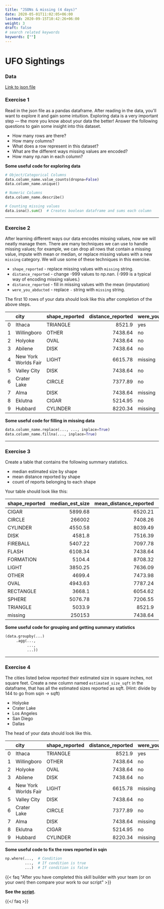 ```yaml
---
title: "JSONs & missing (4 days)"
date: 2020-05-01T11:02:05+06:00
lastmod: 2020-09-15T10:42:26+06:00
weight: 3
draft: false
# search related keywords
keywords: [""]
---
```


# UFO Sightings

### Data
[Link to json file](json_missing.json)

### Exercise 1 

Read in the json file as a pandas dataframe. After reading in the data, you'll want to explore it and gain some intuition. Exploring data is a very important step &mdash; the more you know about your data the better! Answer the following questions to gain some insight into this dataset.

- How many rows are there?
- How many columns?
- What does a row represent in this dataset?
- What are the different ways missing values are encoded?
- How many np.nan in each column?

__Some useful code for exploring data__
```python
# Object/Categorical Columns
data.column_name.value_counts(dropna=False)
data.column_name.unique()

# Numeric Columns
data.column_name.describe()

# Counting missing values
data.isna().sum()  # Creates boolean dataframe and sums each column
```

<hr>

### Exercise 2

After learning different ways our data encodes missing values, now we will neatly manage them. There are many techniques we can use to handle missing values; for example, we can drop all rows that contain a missing value, impute with mean or median, or replace missing values with a new `missing` category. We will use some of these techniques in this exercise.

- `shape_reported` - replace missing values with `missing` string.
- `distance_reported` - change -999 values to np.nan. (-999 is a typical way of encoding missing values.)
- `distance_reported` - fill in missing values with the mean (imputation)
- `were_you_abducted` - replace `-` string with `missing` string.

The first 10 rows of your data should look like this after completion of the above steps.

|    | city                 | shape_reported   |   distance_reported | were_you_abducted   |   estimated_size |
|---:|:---------------------|:-----------------|--------------------:|:--------------------|-----------------:|
|  0 | Ithaca               | TRIANGLE         |             8521.9  | yes                 |          5033.9  |
|  1 | Willingboro          | OTHER            |             7438.64 | no                  |          5781.03 |
|  2 | Holyoke              | OVAL             |             7438.64 | no                  |        697203    |
|  3 | Abilene              | DISK             |             7438.64 | no                  |          5384.61 |
|  4 | New York Worlds Fair | LIGHT            |             6615.78 | missing             |          3417.58 |
|  5 | Valley City          | DISK             |             7438.64 | no                  |          4280.1  |
|  6 | Crater Lake          | CIRCLE           |             7377.89 | no                  |        528289    |
|  7 | Alma                 | DISK             |             7438.64 | missing             |          4772.75 |
|  8 | Eklutna              | CIGAR            |             5214.95 | no                  |          4534.03 |
|  9 | Hubbard              | CYLINDER         |             8220.34 | missing             |          4653.72 |

__Some useful code for filling in missing data__
```python
data.column_name.replace(..., ..., inplace=True)
data.column_name.fillna(..., inplace=True)
```

<hr>

### Exercise 3 
Create a table that contains the following summary statistics.
- median estimated size by shape
- mean distance reported by shape
- count of reports belonging to each shape

Your table should look like this:

| shape_reported   |   median_est_size |   mean_distance_reported |   group_count |
|:-----------------|------------------:|-------------------------:|--------------:|
| CIGAR            |           5899.68 |                  6520.21 |             3 |
| CIRCLE           |         266002    |                  7408.26 |             2 |
| CYLINDER         |           4550.58 |                  8039.49 |             2 |
| DISK             |           4581.8  |                  7516.39 |            16 |
| FIREBALL         |           5407.22 |                  7097.78 |             3 |
| FLASH            |           6108.34 |                  7438.64 |             1 |
| FORMATION        |           5104.4  |                  8708.32 |             2 |
| LIGHT            |           3850.25 |                  7636.09 |             2 |
| OTHER            |           4699.4  |                  7473.98 |             4 |
| OVAL             |           4943.63 |                  7787.24 |             4 |
| RECTANGLE        |           3668.1  |                  6054.62 |             2 |
| SPHERE           |           5076.78 |                  7206.55 |             6 |
| TRIANGLE         |           5033.9  |                  8521.9  |             1 |
| missing          |         250153    |                  7438.64 |             2 |

__Some useful code for grouping and getting summary statistics__
```python
(data.groupby(...)
     .agg(...,
          ...,
          ...))
```

<hr>

### Exercise 4 

The cities listed below reported their estimated size in square inches, not square feet. Create a new column named `estimated_size_sqft` in the dataframe, that has all the estimated sizes reported as sqft. (Hint: divide by 144 to go from sqin -> sqft)

- Holyoke
- Crater Lake
- Los Angeles
- San Diego
- Dallas

The head of your data should look like this.

|    | city                 | shape_reported   |   distance_reported | were_you_abducted   |   estimated_size |   estimated_size_sqft |
|---:|:---------------------|:-----------------|--------------------:|:--------------------|-----------------:|----------------------:|
|  0 | Ithaca               | TRIANGLE         |             8521.9  | yes                 |          5033.9  |               5033.9  |
|  1 | Willingboro          | OTHER            |             7438.64 | no                  |          5781.03 |               5781.03 |
|  2 | Holyoke              | OVAL             |             7438.64 | no                  |        697203    |               4841.69 |
|  3 | Abilene              | DISK             |             7438.64 | no                  |          5384.61 |               5384.61 |
|  4 | New York Worlds Fair | LIGHT            |             6615.78 | missing             |          3417.58 |               3417.58 |
|  5 | Valley City          | DISK             |             7438.64 | no                  |          4280.1  |               4280.1  |
|  6 | Crater Lake          | CIRCLE           |             7377.89 | no                  |        528289    |               3668.68 |
|  7 | Alma                 | DISK             |             7438.64 | missing             |          4772.75 |               4772.75 |
|  8 | Eklutna              | CIGAR            |             5214.95 | no                  |          4534.03 |               4534.03 |
|  9 | Hubbard              | CYLINDER         |             8220.34 | missing             |          4653.72 |               4653.72 |

__Some useful code to fix the rows reported in sqin__

```python
np.where(...,  # Condition
         ...,  # If condition is true
         ...)  # If condition is false
```

{{< faq "After you have completed this skill builder with your team (or on your own) then compare your work to our script" >}}

__See the [script](json_missing.py).__

{{</ faq >}}